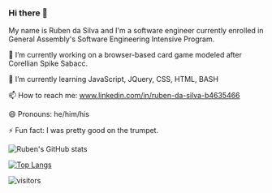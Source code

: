 ### Hi there 👋

My name is Ruben da Silva and I'm a software engineer currently enrolled in General Assembly's Software Engineering Intensive Program.

🔭 I’m currently working on a browser-based card game modeled after Corellian Spike Sabacc. 

🌱 I’m currently learning JavaScript, JQuery, CSS, HTML, BASH

📫 How to reach me: www.linkedin.com/in/ruben-da-silva-b4635466

😄 Pronouns: he/him/his

⚡ Fun fact: I was pretty good on the trumpet.

<!-- [![Ruben's GitHub stats](https://github-readme-stats.vercel.app/api?username=Roob19)](https://github.com/Roob19/github-readme-stats)

![Ruben's GitHub stats](https://github-readme-stats.vercel.app/api?username=Roob19&hide=contribs,prs)

![Ruben's GitHub stats](https://github-readme-stats.vercel.app/api?username=Roob19&count_private=true) -->

![Ruben's GitHub stats](https://github-readme-stats.vercel.app/api?username=Roob19&show_icons=true&theme=highcontrast)

[![Top Langs](https://github-readme-stats.vercel.app/api/top-langs/?username=Roob19&layout=compact)](https://github.com/anuraghazra/github-readme-stats)

![visitors](https://visitor-badge.glitch.me/badge?page_id=Roob19.visitor-badge&left_color=blue&right_color=gray)


<!--
**Roob19/Roob19** is a ✨ _special_ ✨ repository because its `README.md` (this file) appears on your GitHub profile.

Here are some ideas to get you started:

- 🔭 I’m currently working on ...
- 🌱 I’m currently learning ...
- 👯 I’m looking to collaborate on ...
- 🤔 I’m looking for help with ...
- 💬 Ask me about ...
- 📫 How to reach me: ...
- 😄 Pronouns: ...
- ⚡ Fun fact: ...
-->
